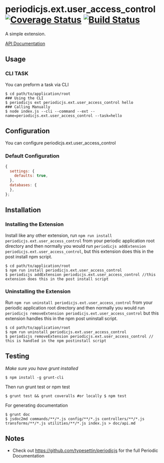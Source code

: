 # periodicjs.ext.user_access_control [![Coverage Status](https://coveralls.io/repos/github/githubUserOrgName/periodicjs.ext.user_access_control/badge.svg?branch=master)](https://coveralls.io/github/githubUserOrgName/periodicjs.ext.user_access_control?branch=master) [![Build Status](https://travis-ci.org/githubUserOrgName/periodicjs.ext.user_access_control.svg?branch=master)](https://travis-ci.org/githubUserOrgName/periodicjs.ext.user_access_control)

  A simple extension.

  [API Documentation](https://github.com/githubUserOrgName/periodicjs.ext.user_access_control/blob/master/doc/api.md)

  ## Usage

  ### CLI TASK

  You can preform a task via CLI
  ```
  $ cd path/to/application/root
  ### Using the CLI
  $ periodicjs ext periodicjs.ext.user_access_control hello  
  ### Calling Manually
  $ node index.js --cli --command --ext --name=periodicjs.ext.user_access_control --task=hello 
  ```

  ## Configuration

  You can configure periodicjs.ext.user_access_control

  ### Default Configuration
  ```javascript
  {
    settings: {
      defaults: true,
    },
    databases: {
    },
  };
  ```


  ## Installation

  ### Installing the Extension

  Install like any other extension, run `npm run install periodicjs.ext.user_access_control` from your periodic application root directory and then normally you would run `periodicjs addExtension periodicjs.ext.user_access_control`, but this extension does this in the post install npm script.
  ```
  $ cd path/to/application/root
  $ npm run install periodicjs.ext.user_access_control
  $ periodicjs addExtension periodicjs.ext.user_access_control //this extension does this in the post install script
  ```
  ### Uninstalling the Extension

  Run `npm run uninstall periodicjs.ext.user_access_control` from your periodic application root directory and then normally you would run `periodicjs removeExtension periodicjs.ext.user_access_control` but this extension handles this in the npm post uninstall script.
  ```
  $ cd path/to/application/root
  $ npm run uninstall periodicjs.ext.user_access_control
  $ periodicjs removeExtension periodicjs.ext.user_access_control // this is handled in the npm postinstall script
  ```


  ## Testing
  *Make sure you have grunt installed*
  ```
  $ npm install -g grunt-cli
  ```

  Then run grunt test or npm test
  ```
  $ grunt test && grunt coveralls #or locally $ npm test
  ```
  For generating documentation
  ```
  $ grunt doc
  $ jsdoc2md commands/**/*.js config/**/*.js controllers/**/*.js  transforms/**/*.js utilities/**/*.js index.js > doc/api.md
  ```
  ## Notes
  * Check out https://github.com/typesettin/periodicjs for the full Periodic Documentation